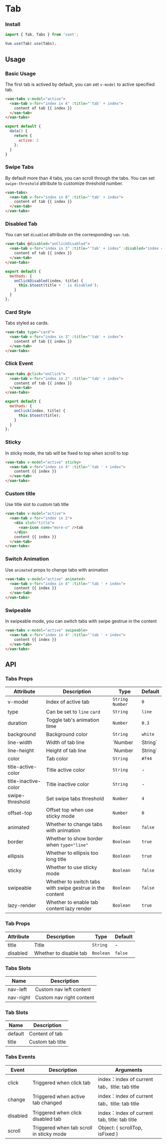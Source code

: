 # Tab

### Install

``` javascript
import { Tab, Tabs } from 'vant';

Vue.use(Tab).use(Tabs);
```

## Usage

### Basic Usage

The first tab is actived by default, you can set `v-model` to active specified tab.

```html
<van-tabs v-model="active">
  <van-tab v-for="index in 4" :title="'tab' + index">
    content of tab {{ index }}
  </van-tab>
</van-tabs>
```

```js
export default {
  data() {
    return {
      active: 2
    };
  }
}
```

### Swipe Tabs

By default more than 4 tabs, you can scroll through the tabs. You can set `swipe-threshold` attribute to customize threshold number.

```html
<van-tabs>
  <van-tab v-for="index in 8" :title="'tab' + index">
    content of tab {{ index }}
  </van-tab>
</van-tabs>
```

### Disabled Tab

You can set `disabled` attribute on the corresponding `van-tab`. 

```html
<van-tabs @disabled="onClickDisabled">
  <van-tab v-for="index in 3" :title="'tab' + index" :disabled="index === 2">
    content of tab {{ index }}
  </van-tab>
</van-tabs>
```

```javascript
export default {
  methods: {
    onClickDisabled(index, title) {
      this.$toast(title + ' is disabled');
    }
  }
};
```

### Card Style

Tabs styled as cards.

```html
<van-tabs type="card">
  <van-tab v-for="index in 3" :title="'tab' + index">
    content of tab {{ index }}
  </van-tab>
</van-tabs>
```

### Click Event

```html
<van-tabs @click="onClick">
  <van-tab v-for="index in 2" :title="'tab' + index">
    content of tab {{ index }}
  </van-tab>
</van-tabs>
```

```javascript
export default {
  methods: {
    onClick(index, title) {
      this.$toast(title);
    }
  }
};
```

### Sticky

In sticky mode, the tab will be fixed to top when scroll to top

```html
<van-tabs v-model="active" sticky>
  <van-tab v-for="index in 4" :title="'tab ' + index">
    content {{ index }}
  </van-tab>
</van-tabs>
```

### Custom title

Use title slot to custom tab title

```html
<van-tabs v-model="active">
  <van-tab v-for="index in 2">
    <div slot="title">
      <van-icon name="more-o" />tab
    </div>
    content {{ index }}
  </van-tab>
</van-tabs>
```

### Switch Animation

Use `animated` props to change tabs with animation

```html
<van-tabs v-model="active" animated>
  <van-tab v-for="index in 4" :title="'tab ' + index">
    content {{ index }}
  </van-tab>
</van-tabs>
```

### Swipeable

In swipeable mode, you can switch tabs with swipe gestrue in the content

```html
<van-tabs v-model="active" swipeable>
  <van-tab v-for="index in 4" :title="'tab ' + index">
    content {{ index }}
  </van-tab>
</van-tabs>
```

## API

### Tabs Props

| Attribute | Description | Type | Default |
|------|------|------|------|
| v-model | Index of active tab | `String` `Number` | `0` |
| type | Can be set to `line` `card` | `String` | `line` |
| duration | Toggle tab's animation time | `Number` | `0.3` | - |
| background | Background color | `String` | `white` |
| line-width | Width of tab line | `Number | String` | Width of active tab |
| line-height | Height of tab line | `Number | String` | `3px` |
| color | Tab color | `String` | `#f44` |
| title-active-color | Title active color | `String` | - |
| title-inactive-color | Title inactive color | `String` | - |
| swipe-threshold | Set swipe tabs threshold | `Number` | `4` | - |
| offset-top | Offset top when use sticky mode | `Number` | `0` |
| animated | Whether to change tabs with animation | `Boolean` | `false` |
| border | Whether to show border when `type="line"` | `Boolean` | `true` |
| ellipsis | Whether to ellipsis too long title | `Boolean` | `true` |
| sticky | Whether to use sticky mode | `Boolean` | `false` |
| swipeable | Whether to switch tabs with swipe gestrue in the content | `Boolean` | `false` |
| lazy-render | Whether to enable tab content lazy render | `Boolean` | `true` |

### Tab Props

| Attribute | Description | Type | Default |
|------|------|------|------|
| title | Title | `String` | - |
| disabled | Whether to disable tab | `Boolean` | `false` |

### Tabs Slots

| Name | Description |
|------|------|
| nav-left | Custom nav left content |
| nav-right | Custom nav right content |

### Tab Slots

| Name | Description |
|------|------|
| default | Content of tab |
| title | Custom tab title |

### Tabs Events

| Event | Description | Arguments |
|------|------|------|
| click | Triggered when click tab | index：index of current tab，title: tab title |
| change | Triggered when active tab changed | index：index of current tab，title: tab title |
| disabled | Triggered when click disabled tab | index：index of current tab, title: tab title |
| scroll | Triggered when tab scroll in sticky mode | Object: { scrollTop, isFixed } |
